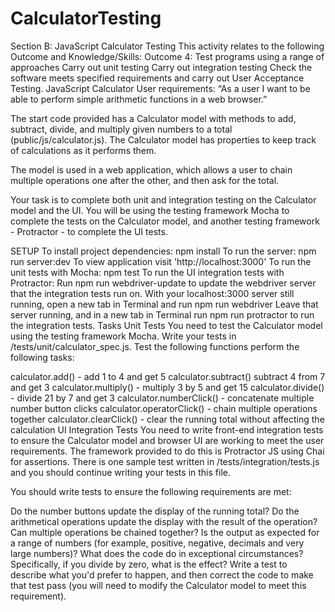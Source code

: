 # CalculatorTesting
Section B: JavaScript Calculator Testing
This activity relates to the following Outcome and Knowledge/Skills:
Outcome 4: Test programs using a range of approaches
Carry out unit testing
Carry out integration testing
Check the software meets specified requirements and carry out User Acceptance Testing.
JavaScript Calculator
User requirements: “As a user I want to be able to perform simple arithmetic functions in a web browser.”

The start code provided has a Calculator model with methods to add, subtract, divide, and multiply given numbers to a total (public/js/calculator.js). The Calculator model has properties to keep track of calculations as it performs them.

The model is used in a web application, which allows a user to chain multiple operations one after the other, and then ask for the total.

Your task is to complete both unit and integration testing on the Calculator model and the UI. You will be using the testing framework Mocha to complete the tests on the Calculator model, and another testing framework - Protractor - to complete the UI tests.

SETUP
To install project dependencies: npm install
To run the server: npm run server:dev
To view application visit 'http://localhost:3000'
To run the unit tests with Mocha: npm test
To run the UI integration tests with Protractor:
Run npm run webdriver-update to update the webdriver server that the integration tests run on.
With your localhost:3000 server still running, open a new tab in Terminal and run npm run webdriver
Leave that server running, and in a new tab in Terminal run npm run protractor to run the integration tests.
Tasks
Unit Tests
You need to test the Calculator model using the testing framework Mocha. Write your tests in /tests/unit/calculator_spec.js. Test the following functions perform the following tasks:

calculator.add() - add 1 to 4 and get 5
calculator.subtract() subtract 4 from 7 and get 3
calculator.multiply() - multiply 3 by 5 and get 15
calculator.divide() - divide 21 by 7 and get 3
calculator.numberClick() - concatenate multiple number button clicks
calculator.operatorClick() - chain multiple operations together
calculator.clearClick() - clear the running total without affecting the calculation
UI Integration Tests
You need to write front-end integration tests to ensure the Calculator model and browser UI are working to meet the user requirements. The framework provided to do this is Protractor JS using Chai for assertions. There is one sample test written in /tests/integration/tests.js and you should continue writing your tests in this file.

You should write tests to ensure the following requirements are met:

Do the number buttons update the display of the running total?
Do the arithmetical operations update the display with the result of the operation?
Can multiple operations be chained together?
Is the output as expected for a range of numbers (for example, positive, negative, decimals and very large numbers)?
What does the code do in exceptional circumstances? Specifically, if you divide by zero, what is the effect? Write a test to describe what you'd prefer to happen, and then correct the code to make that test pass (you will need to modify the Calculator model to meet this requirement).
